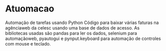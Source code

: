 # Atuomacao
Automação de tarefas usando Python
Código para baixar várias faturas na agênciaweb da celesc usando uma base de dados de acesso.
As bibliotecas usadas são pandas para ler os dados, selenium para automaçãoweb, pyautogui e pynput.keyboard para automação de controles com mouse e teclado.

